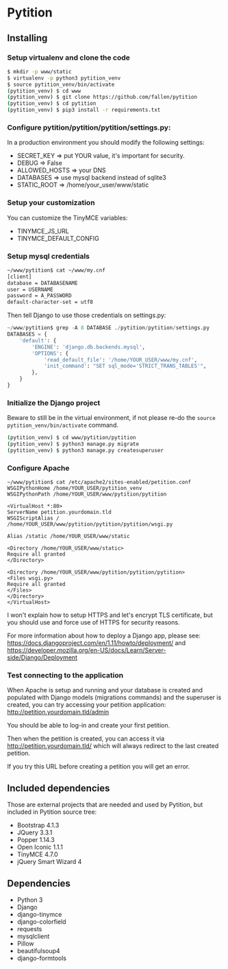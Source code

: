 # Pytition

## Installing

### Setup virtualenv and clone the code

```bash
$ mkdir -p www/static
$ virtualenv -p python3 pytition_venv
$ source pytition_venv/bin/activate
(pytition_venv) $ cd www
(pytition_venv) $ git clone https://github.com/fallen/pytition
(pytition_venv) $ cd pytition
(pytition_venv) $ pip3 install -r requirements.txt
```

### Configure pytition/pytition/pytition/settings.py:

In a production environment you should modify the following settings:
* SECRET_KEY => put YOUR value, it's important for security.
* DEBUG => False
* ALLOWED_HOSTS => your DNS
* DATABASES => use mysql backend instead of sqlite3
* STATIC_ROOT => /home/your_user/www/static

### Setup your customization

You can customize the TinyMCE variables:

* TINYMCE_JS_URL
* TINYMCE_DEFAULT_CONFIG

### Setup mysql credentials

```bash
~/www/pytition$ cat ~/www/my.cnf
[client]
database = DATABASENAME
user = USERNAME
password = A_PASSWORD
default-character-set = utf8
```

Then tell Django to use those credentials on settings.py:

```python
~/www/pytition$ grep -A 8 DATABASE ./pytition/pytition/settings.py
DATABASES = {
    'default': {
        'ENGINE': 'django.db.backends.mysql',
        'OPTIONS': {
            'read_default_file': '/home/YOUR_USER/www/my.cnf',
            'init_command': "SET sql_mode='STRICT_TRANS_TABLES'",
        },
    }
}

```

### Initialize the Django project

Beware to still be in the virtual environment, if not please re-do the ```source pytition_venv/bin/activate``` command.

```bash
(pytition_venv) $ cd www/pytition/pytition
(pytition_venv) $ python3 manage.py migrate
(pytition_venv) $ python3 manage.py createsuperuser
```

### Configure Apache

```
~/www/pytition$ cat /etc/apache2/sites-enabled/petition.conf
WSGIPythonHome /home/YOUR_USER/pytition_venv
WSGIPythonPath /home/YOUR_USER/www/pytition/pytition

<VirtualHost *:80>
ServerName petition.yourdomain.tld
WSGIScriptAlias / /home/YOUR_USER/www/pytition/pytition/pytition/wsgi.py

Alias /static /home/YOUR_USER/www/static

<Directory /home/YOUR_USER/www/static>
Require all granted
</Directory>

<Directory /home/YOUR_USER/www/pytition/pytition/pytition>
<Files wsgi.py>
Require all granted
</Files>
</Directory>
</VirtualHost>
```

I won't explain how to setup HTTPS and let's encrypt TLS certificate, but you should use and force use of HTTPS for security reasons.

For more information about how to deploy a Django app, please see: https://docs.djangoproject.com/en/1.11/howto/deployment/ and https://developer.mozilla.org/en-US/docs/Learn/Server-side/Django/Deployment

### Test connecting to the application

When Apache is setup and running and your database is created and populated with Django models (migrations commands) and the superuser is created, you can try accessing your petition application: http://petition.yourdomain.tld/admin

You should be able to log-in and create your first petition.

Then when the petition is created, you can access it via http://petition.yourdomain.tld/ which will always redirect to the last created petition.

If you try this URL before creating a petition you will get an error.

## Included dependencies

Those are external projects that are needed and used by Pytition, but included in Pytition source tree:

* Bootstrap 4.1.3
* JQuery 3.3.1
* Popper 1.14.3
* Open Iconic 1.1.1
* TinyMCE 4.7.0
* jQuery Smart Wizard 4

## Dependencies

* Python 3
* Django
* django-tinymce
* django-colorfield
* requests
* mysqlclient
* Pillow
* beautifulsoup4
* django-formtools
